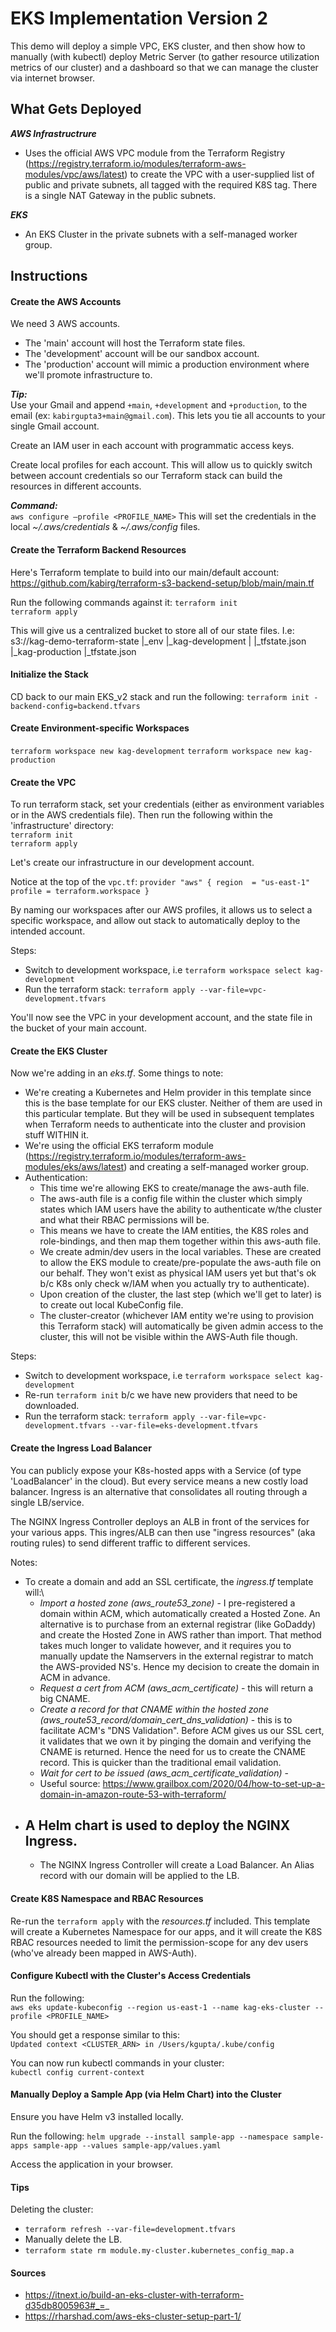 # EKS Implementation Version 2

This demo will deploy a simple VPC, EKS cluster, and then show how to manually (with kubectl) deploy Metric Server (to gather resource utilization metrics of our cluster) and a dashboard so that we can manage the cluster via internet browser.

## What Gets Deployed
***AWS Infrastructrure***
- Uses the official AWS VPC module from the Terraform Registry (https://registry.terraform.io/modules/terraform-aws-modules/vpc/aws/latest) to create the VPC with a user-supplied list of public and private subnets, all tagged with the required K8S tag. There is a single NAT Gateway in the public subnets.

***EKS***
- An EKS Cluster in the private subnets with a self-managed worker group.

## Instructions

#### Create the AWS Accounts
We need 3 AWS accounts.
- The 'main' account will host the Terraform state files.
- The 'development' account will be our sandbox account.
- The 'production' account will mimic a production environment where we'll promote infrastructure to.

***Tip:***\
Use your Gmail and append `+main`, `+development` and `+production`, to the email (ex: `kabirgupta3+main@gmail.com`). This lets you tie all accounts to your single Gmail account.

Create an IAM user in each account with programmatic access keys.

Create local profiles for each account. This will allow us to quickly switch between account credentials so our Terraform stack can build the resources in different accounts.

***Command:***\
`aws configure —profile <PROFILE_NAME>`
This will set the credentials in the local *~/.aws/credentials* & *~/.aws/config* files.


#### Create the Terraform Backend Resources
Here's Terraform template to build into our main/default account:
https://github.com/kabirg/terraform-s3-backend-setup/blob/main/main.tf

Run the following commands against it:
`terraform init`\
`terraform apply`

This will give us a centralized bucket to store all of our state files. I.e:
s3://kag-demo-terraform-state
|_env
  |_kag-development
  | |_tfstate.json
  |_kag-production
    |_tfstate.json


#### Initialize the Stack
CD back to our main EKS_v2 stack and run the following:
`terraform init -backend-config=backend.tfvars`


#### Create Environment-specific Workspaces
`terraform workspace new kag-development`
`terraform workspace new kag-production`


#### Create the VPC
To run terraform stack, set your credentials (either as environment variables or in the AWS credentials file). Then run the following within the 'infrastructure' directory:\
`terraform init`\
`terraform apply`

Let's create our infrastructure in our development account.

Notice at the top of the `vpc.tf`:
`provider "aws" {
  region  = "us-east-1"
  profile = terraform.workspace
}`

By naming our workspaces after our AWS profiles, it allows us to select a specific workspace, and allow out stack to automatically deploy to the intended account.

Steps:
- Switch to development workspace, i.e `terraform workspace select kag-development`
- Run the terraform stack: `terraform apply --var-file=vpc-development.tfvars`

You'll now see the VPC in your development account, and the state file in the bucket of your main account.


#### Create the EKS Cluster
Now we're adding in an *eks.tf*. Some things to note:
- We're creating a Kubernetes and Helm provider in this template since this is the base template for our EKS cluster. Neither of them are used in this particular template. But they will be used in subsequent templates when Terraform needs to authenticate into the cluster and provision stuff WITHIN it.
- We're using the official EKS terraform module (https://registry.terraform.io/modules/terraform-aws-modules/eks/aws/latest) and creating a self-managed worker group.
- Authentication:
  - This time we're allowing EKS to create/manage the aws-auth file.
  - The aws-auth file is a config file within the cluster which simply states which IAM users have the ability to authenticate w/the cluster and what their RBAC permissions will be.
  - This means we have to create the IAM entities, the K8S roles and role-bindings, and then map them together within this aws-auth file.
  - We create admin/dev users in the local variables. These are created to allow the EKS module to create/pre-populate the aws-auth file on our behalf. They won't exist as physical IAM users yet but that's ok b/c K8s only check w/IAM when you actually try to authenticate).
  - Upon creation of the cluster, the last step (which we'll get to later) is to create out local KubeConfig file.
  - The cluster-creator (whichever IAM entity we're using to provision this Terraform stack) will automatically be given admin access to the cluster, this will not be visible within the AWS-Auth file though.

Steps:
- Switch to development workspace, i.e `terraform workspace select kag-development`
- Re-run `terraform init` b/c we have new providers that need to be downloaded.
- Run the terraform stack: `terraform apply --var-file=vpc-development.tfvars --var-file=eks-development.tfvars`


#### Create the Ingress Load Balancer
You can publicly expose your K8s-hosted apps with a Service (of type 'LoadBalancer' in the cloud). But every service means a new costly load balancer. Ingress is an alternative that consolidates all routing through a single LB/service.

The NGINX Ingress Controller deploys an ALB in front of the services for your various apps. This ingres/ALB can then use "ingress resources" (aka routing rules) to send different traffic to different services.

Notes:
- To create a domain and add an SSL certificate, the *ingress.tf* template will:\
  - *Import a hosted zone (aws_route53_zone)* - I pre-registered a domain within ACM, which automatically created a Hosted Zone. An alternative is to purchase from an external registrar (like GoDaddy) and create the Hosted Zone in AWS rather than import. That method takes much longer to validate however, and it requires you to manually update the Namservers in the external registrar to match the AWS-provided NS's. Hence my decision to create the domain in ACM in advance.
  - *Request a cert from ACM (aws_acm_certificate)* - this will return a big CNAME.
  - *Create a record for that CNAME within the hosted zone (aws_route53_record/domain_cert_dns_validation)* - this is to facilitate ACM's "DNS Validation". Before ACM gives us our SSL cert, it validates that we own it by pinging the domain and verifying the CNAME is returned. Hence the need for us to create the CNAME record. This is quicker than the traditional email validation.
  - *Wait for cert to be issued (aws_acm_certificate_validation)* -
  - Useful source: https://www.grailbox.com/2020/04/how-to-set-up-a-domain-in-amazon-route-53-with-terraform/
- A Helm chart is used to deploy the NGINX Ingress.
  -
  - The NGINX Ingress Controller will create a Load Balancer. An Alias record with our domain will be applied to the LB.


#### Create K8S Namespace and RBAC Resources
Re-run the `terraform apply` with the *resources.tf* included. This template will create a Kubernetes Namespace for our apps, and it will create the K8S RBAC resources needed to limit the permission-scope for any dev users (who've already been mapped in AWS-Auth).


#### Configure Kubectl with the Cluster's Access Credentials
Run the following:\
`aws eks update-kubeconfig --region us-east-1 --name kag-eks-cluster --profile <PROFILE_NAME>`

You should get a response similar to this:\
`Updated context <CLUSTER_ARN> in /Users/kgupta/.kube/config`

You can now run kubectl commands in your cluster:\
`kubectl config current-context`


#### Manually Deploy a Sample App (via Helm Chart) into the Cluster
Ensure you have Helm v3 installed locally.

Run the following:
`helm upgrade --install sample-app --namespace sample-apps sample-app --values sample-app/values.yaml`

Access the application in your browser.


#### Tips
Deleting the cluster:
- `terraform refresh --var-file=development.tfvars`
- Manually delete the LB.
- `terraform state rm module.my-cluster.kubernetes_config_map.a`


#### Sources
- https://itnext.io/build-an-eks-cluster-with-terraform-d35db8005963#_=_
- https://rharshad.com/aws-eks-cluster-setup-part-1/
